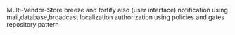 Multi-Vendor-Store
breeze and fortify also (user interface)
notification using mail,database,broadcast
localization
authorization using policies and gates
repository pattern
